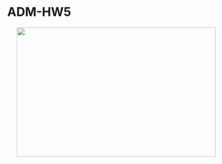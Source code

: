 # ADM-HW5

<p align="center">
  <img width="460" height="300" src="https://s3-ap-south-1.amazonaws.com/av-blog-media/wp-content/uploads/2018/03/Graph-Theory.jpg">
</p>


